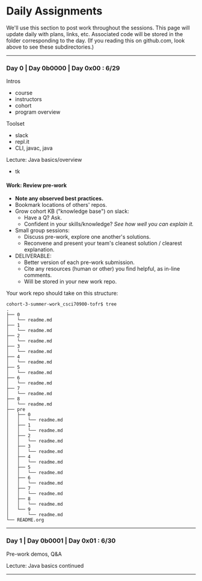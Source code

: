 # Daily Assignments
We'll use this section to post work throughout the sessions. This page will update daily with plans, links, etc. Associated code will be stored in the folder corresponding to the day. (If you reading this on github.com, look above to see these subdirectories.)

---

### Day 0 | Day 0b0000 | Day 0x00 : 6/29
Intros
- course
- instructors
- cohort
- program overview

Toolset
- slack
- repl.it
- CLI, javac, java

Lecture: Java basics/overview 
- tk

#### Work: Review pre-work
- __Note any observed best practices.__
- Bookmark locations of others' repos.
- Grow cohort KB ("knowledge base") on slack:
  - Have a Q? Ask.
  - Confident in your skills/knowledge? _See how well you can explain it._
- Small group sessions:
  - Discuss pre-work, explore one another's solutions.
  - Reconvene and present your team's cleanest solution / clearest explanation.
- DELIVERABLE:
  - Better version of each pre-work submission.
  - Cite any resources (human or other) you find helpful, as in-line comments.
  - Will be stored in your new work repo.

Your work repo should take on this structure:

```
cohort-3-summer-work_csci70900-tofr$ tree
.
├── 0
│   └── readme.md
├── 1
│   └── readme.md
├── 2
│   └── readme.md
├── 3
│   └── readme.md
├── 4
│   └── readme.md
├── 5
│   └── readme.md
├── 6
│   └── readme.md
├── 7
│   └── readme.md
├── 8
│   └── readme.md
├── pre
│   ├── 0
│   │   └── readme.md
│   ├── 1
│   │   └── readme.md
│   ├── 2
│   │   └── readme.md
│   ├── 3
│   │   └── readme.md
│   ├── 4
│   │   └── readme.md
│   ├── 5
│   │   └── readme.md
│   ├── 6
│   │   └── readme.md
│   ├── 7
│   │   └── readme.md
│   ├── 8
│   │   └── readme.md
│   └── 9
│       └── readme.md
└── README.org
```

* * *

### Day 1 | Day 0b0001 | Day 0x01 : 6/30

Pre-work demos, Q&A

Lecture: Java basics continued

* * *

